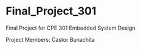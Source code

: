 # Final_Project_301
Final Project for CPE 301 Embedded System Design

Project Members: Castor Bunachita
